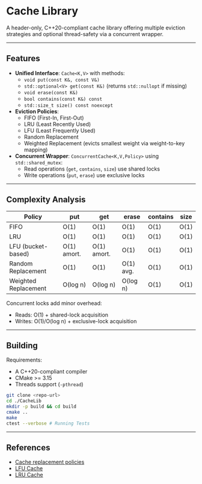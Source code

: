 # Cache Library

A header-only, C++20-compliant cache library offering multiple eviction strategies and optional thread-safety via a concurrent wrapper.

---

## Features

- **Unified Interface**: `Cache<K,V>` with methods:
    - `void put(const K&, const V&)`
    - `std::optional<V> get(const K&)` (returns `std::nullopt` if missing)
    - `void erase(const K&)`
    - `bool contains(const K&) const`
    - `std::size_t size() const noexcept`
- **Eviction Policies**:
    - FIFO (First-In, First-Out)
    - LRU (Least Recently Used)
    - LFU (Least Frequently Used)
    - Random Replacement
    - Weighted Replacement (evicts smallest weight via weight-to-key mapping)
- **Concurrent Wrapper**: `ConcurrentCache<K,V,Policy>` using `std::shared_mutex`:
    - Read operations (`get`, `contains`, `size`) use shared locks
    - Write operations (`put`, `erase`) use exclusive locks

---

## Complexity Analysis

| Policy                   | put         | get         | erase      | contains   | size     |
|--------------------------|-------------|-------------|------------|------------|----------|
| FIFO                     | O(1)        | O(1)        | O(1)       | O(1)       | O(1)     |
| LRU                      | O(1)        | O(1)        | O(1)       | O(1)       | O(1)     |
| LFU (bucket-based)       | O(1) amort. | O(1) amort. | O(1)       | O(1)       | O(1)     |
| Random Replacement       | O(1)        | O(1)        | O(1) avg.  | O(1)       | O(1)     |
| Weighted Replacement     | O(log n)    | O(log n)    | O(log n)   | O(1)       | O(1)     |

Concurrent locks add minor overhead:
- Reads: O(1) + shared-lock acquisition
- Writes: O(1)/O(log n) + exclusive-lock acquisition

---

## Building

Requirements:
- A C++20-compliant compiler
- CMake >= 3.15
- Threads support (`-pthread`)

```bash
git clone <repo-url>
cd ./CacheLib
mkdir -p build && cd build
cmake ..
make
ctest --verbose # Running Tests
```

---

## References

*   [Cache replacement policies](https://en.wikipedia.org/wiki/Cache_replacement_policies)
*   [LFU Cache](https://leetcode.com/problems/lfu-cache/)
*   [LRU Cache](https://leetcode.com/problems/lru-cache/)
